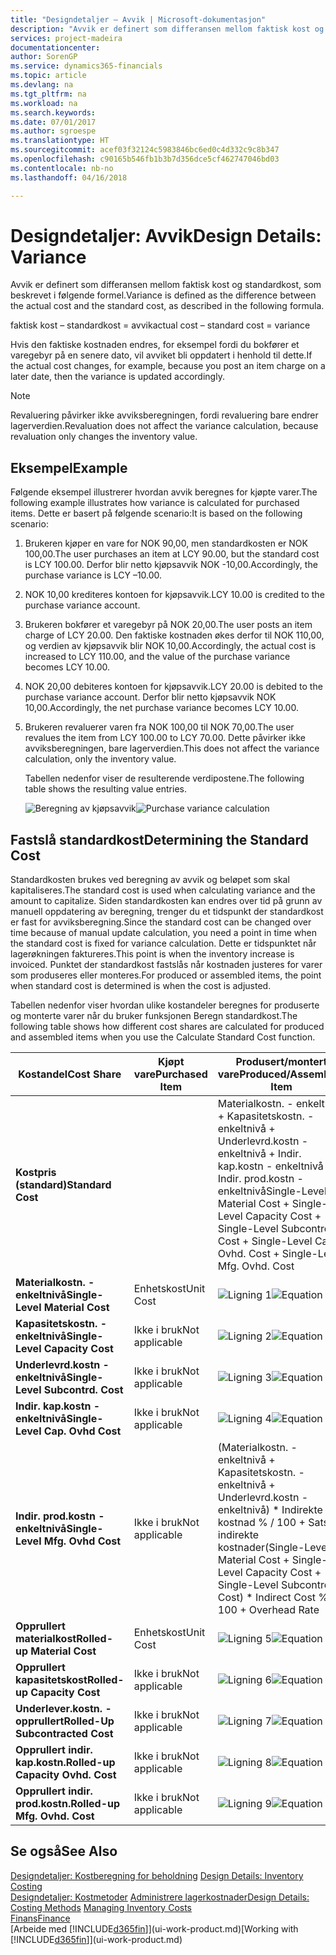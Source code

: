 ```yaml
---
title: "Designdetaljer – Avvik | Microsoft-dokumentasjon"
description: "Avvik er definert som differansen mellom faktisk kost og standardkost, som beskrevet i følgende formel."
services: project-madeira
documentationcenter: 
author: SorenGP
ms.service: dynamics365-financials
ms.topic: article
ms.devlang: na
ms.tgt_pltfrm: na
ms.workload: na
ms.search.keywords: 
ms.date: 07/01/2017
ms.author: sgroespe
ms.translationtype: HT
ms.sourcegitcommit: acef03f32124c5983846bc6ed0c4d332c9c8b347
ms.openlocfilehash: c90165b546fb1b3b7d356dce5cf462747046bd03
ms.contentlocale: nb-no
ms.lasthandoff: 04/16/2018

---
```

# <a name="design-details-variance"></a><span data-ttu-id="e1db5-103">Designdetaljer: Avvik</span><span class="sxs-lookup"><span data-stu-id="e1db5-103">Design Details: Variance</span></span>
<span data-ttu-id="e1db5-104">Avvik er definert som differansen mellom faktisk kost og standardkost, som beskrevet i følgende formel.</span><span class="sxs-lookup"><span data-stu-id="e1db5-104">Variance is defined as the difference between the actual cost and the standard cost, as described in the following formula.</span></span>  

 <span data-ttu-id="e1db5-105">faktisk kost – standardkost = avvik</span><span class="sxs-lookup"><span data-stu-id="e1db5-105">actual cost – standard cost = variance</span></span>  

 <span data-ttu-id="e1db5-106">Hvis den faktiske kostnaden endres, for eksempel fordi du bokfører et varegebyr på en senere dato, vil avviket bli oppdatert i henhold til dette.</span><span class="sxs-lookup"><span data-stu-id="e1db5-106">If the actual cost changes, for example, because you post an item charge on a later date, then the variance is updated accordingly.</span></span>  

> [!NOTE]  
>  <span data-ttu-id="e1db5-107">Revaluering påvirker ikke avviksberegningen, fordi revaluering bare endrer lagerverdien.</span><span class="sxs-lookup"><span data-stu-id="e1db5-107">Revaluation does not affect the variance calculation, because revaluation only changes the inventory value.</span></span>  

## <a name="example"></a><span data-ttu-id="e1db5-108">Eksempel</span><span class="sxs-lookup"><span data-stu-id="e1db5-108">Example</span></span>  
 <span data-ttu-id="e1db5-109">Følgende eksempel illustrerer hvordan avvik beregnes for kjøpte varer.</span><span class="sxs-lookup"><span data-stu-id="e1db5-109">The following example illustrates how variance is calculated for purchased items.</span></span> <span data-ttu-id="e1db5-110">Dette er basert på følgende scenario:</span><span class="sxs-lookup"><span data-stu-id="e1db5-110">It is based on the following scenario:</span></span>  

1. <span data-ttu-id="e1db5-111">Brukeren kjøper en vare for NOK 90,00, men standardkosten er NOK 100,00.</span><span class="sxs-lookup"><span data-stu-id="e1db5-111">The user purchases an item at LCY 90.00, but the standard cost is LCY 100.00.</span></span> <span data-ttu-id="e1db5-112">Derfor blir netto kjøpsavvik NOK -10,00.</span><span class="sxs-lookup"><span data-stu-id="e1db5-112">Accordingly, the purchase variance is LCY –10.00.</span></span>  
2. <span data-ttu-id="e1db5-113">NOK 10,00 krediteres kontoen for kjøpsavvik.</span><span class="sxs-lookup"><span data-stu-id="e1db5-113">LCY 10.00 is credited to the purchase variance account.</span></span>  
3. <span data-ttu-id="e1db5-114">Brukeren bokfører et varegebyr på NOK 20,00.</span><span class="sxs-lookup"><span data-stu-id="e1db5-114">The user posts an item charge of LCY 20.00.</span></span> <span data-ttu-id="e1db5-115">Den faktiske kostnaden økes derfor til NOK 110,00, og verdien av kjøpsavvik blir NOK 10,00.</span><span class="sxs-lookup"><span data-stu-id="e1db5-115">Accordingly, the actual cost is increased to LCY 110.00, and the value of the purchase variance becomes LCY 10.00.</span></span>  
4. <span data-ttu-id="e1db5-116">NOK 20,00 debiteres kontoen for kjøpsavvik.</span><span class="sxs-lookup"><span data-stu-id="e1db5-116">LCY 20.00 is debited to the purchase variance account.</span></span> <span data-ttu-id="e1db5-117">Derfor blir netto kjøpsavvik NOK 10,00.</span><span class="sxs-lookup"><span data-stu-id="e1db5-117">Accordingly, the net purchase variance becomes LCY 10.00.</span></span>  
5. <span data-ttu-id="e1db5-118">Brukeren revaluerer varen fra NOK 100,00 til NOK 70,00.</span><span class="sxs-lookup"><span data-stu-id="e1db5-118">The user revalues the item from LCY 100.00 to LCY 70.00.</span></span> <span data-ttu-id="e1db5-119">Dette påvirker ikke avviksberegningen, bare lagerverdien.</span><span class="sxs-lookup"><span data-stu-id="e1db5-119">This does not affect the variance calculation, only the inventory value.</span></span>  

   <span data-ttu-id="e1db5-120">Tabellen nedenfor viser de resulterende verdipostene.</span><span class="sxs-lookup"><span data-stu-id="e1db5-120">The following table shows the resulting value entries.</span></span>  

   <span data-ttu-id="e1db5-121">![Beregning av kjøpsavvik](media/design_details_inventory_costing_11_purchase_variance.png "design_details_inventory_costing_11_purchase_variance")</span><span class="sxs-lookup"><span data-stu-id="e1db5-121">![Purchase variance calculation](media/design_details_inventory_costing_11_purchase_variance.png "design_details_inventory_costing_11_purchase_variance")</span></span>  

## <a name="determining-the-standard-cost"></a><span data-ttu-id="e1db5-122">Fastslå standardkost</span><span class="sxs-lookup"><span data-stu-id="e1db5-122">Determining the Standard Cost</span></span>  
 <span data-ttu-id="e1db5-123">Standardkosten brukes ved beregning av avvik og beløpet som skal kapitaliseres.</span><span class="sxs-lookup"><span data-stu-id="e1db5-123">The standard cost is used when calculating variance and the amount to capitalize.</span></span> <span data-ttu-id="e1db5-124">Siden standardkosten kan endres over tid på grunn av manuell oppdatering av beregning, trenger du et tidspunkt der standardkost er fast for avviksberegning.</span><span class="sxs-lookup"><span data-stu-id="e1db5-124">Since the standard cost can be changed over time because of manual update calculation, you need a point in time when the standard cost is fixed for variance calculation.</span></span> <span data-ttu-id="e1db5-125">Dette er tidspunktet når lagerøkningen faktureres.</span><span class="sxs-lookup"><span data-stu-id="e1db5-125">This point is when the inventory increase is invoiced.</span></span> <span data-ttu-id="e1db5-126">Punktet der standardkost fastslås når kostnaden justeres for varer som produseres eller monteres.</span><span class="sxs-lookup"><span data-stu-id="e1db5-126">For produced or assembled items, the point when standard cost is determined is when the cost is adjusted.</span></span>  

 <span data-ttu-id="e1db5-127">Tabellen nedenfor viser hvordan ulike kostandeler beregnes for produserte og monterte varer når du bruker funksjonen Beregn standardkost.</span><span class="sxs-lookup"><span data-stu-id="e1db5-127">The following table shows how different cost shares are calculated for produced and assembled items when you use the Calculate Standard Cost function.</span></span>  

|<span data-ttu-id="e1db5-128">Kostandel</span><span class="sxs-lookup"><span data-stu-id="e1db5-128">Cost Share</span></span>|<span data-ttu-id="e1db5-129">Kjøpt vare</span><span class="sxs-lookup"><span data-stu-id="e1db5-129">Purchased Item</span></span>|<span data-ttu-id="e1db5-130">Produsert/montert vare</span><span class="sxs-lookup"><span data-stu-id="e1db5-130">Produced/Assembled Item</span></span>|  
|----------------|--------------------|------------------------------|  
|<span data-ttu-id="e1db5-131">**Kostpris (standard)**</span><span class="sxs-lookup"><span data-stu-id="e1db5-131">**Standard Cost**</span></span>||<span data-ttu-id="e1db5-132">Materialkostn. - enkeltnivå + Kapasitetskostn. - enkeltnivå + Underlevrd.kostn - enkeltnivå + Indir. kap.kostn - enkeltnivå + Indir. prod.kostn - enkeltnivå</span><span class="sxs-lookup"><span data-stu-id="e1db5-132">Single-Level Material Cost + Single-Level Capacity Cost + Single-Level Subcontrd. Cost + Single-Level Cap. Ovhd. Cost + Single-Level Mfg. Ovhd. Cost</span></span>|  
|<span data-ttu-id="e1db5-133">**Materialkostn. - enkeltnivå**</span><span class="sxs-lookup"><span data-stu-id="e1db5-133">**Single-Level Material Cost**</span></span>|<span data-ttu-id="e1db5-134">Enhetskost</span><span class="sxs-lookup"><span data-stu-id="e1db5-134">Unit Cost</span></span>|<span data-ttu-id="e1db5-135">![Ligning 1](media/design_details_inventory_costing_11_equation_1.png "design_details_inventory_costing_11_equation_1")</span><span class="sxs-lookup"><span data-stu-id="e1db5-135">![Equation 1](media/design_details_inventory_costing_11_equation_1.png "design_details_inventory_costing_11_equation_1")</span></span>|  
|<span data-ttu-id="e1db5-136">**Kapasitetskostn. - enkeltnivå**</span><span class="sxs-lookup"><span data-stu-id="e1db5-136">**Single-Level Capacity Cost**</span></span>|<span data-ttu-id="e1db5-137">Ikke i bruk</span><span class="sxs-lookup"><span data-stu-id="e1db5-137">Not applicable</span></span>|<span data-ttu-id="e1db5-138">![Ligning 2](media/design_details_inventory_costing_11_equation_2.png "design_details_inventory_costing_11_equation_2")</span><span class="sxs-lookup"><span data-stu-id="e1db5-138">![Equation 2](media/design_details_inventory_costing_11_equation_2.png "design_details_inventory_costing_11_equation_2")</span></span>|  
|<span data-ttu-id="e1db5-139">**Underlevrd.kostn - enkeltnivå**</span><span class="sxs-lookup"><span data-stu-id="e1db5-139">**Single-Level Subcontrd. Cost**</span></span>|<span data-ttu-id="e1db5-140">Ikke i bruk</span><span class="sxs-lookup"><span data-stu-id="e1db5-140">Not applicable</span></span>|<span data-ttu-id="e1db5-141">![Ligning 3](media/design_details_inventory_costing_11_equation_3.png "design_details_inventory_costing_11_equation_3")</span><span class="sxs-lookup"><span data-stu-id="e1db5-141">![Equation 3](media/design_details_inventory_costing_11_equation_3.png "design_details_inventory_costing_11_equation_3")</span></span>|  
|<span data-ttu-id="e1db5-142">**Indir. kap.kostn - enkeltnivå**</span><span class="sxs-lookup"><span data-stu-id="e1db5-142">**Single-Level Cap. Ovhd Cost**</span></span>|<span data-ttu-id="e1db5-143">Ikke i bruk</span><span class="sxs-lookup"><span data-stu-id="e1db5-143">Not applicable</span></span>|<span data-ttu-id="e1db5-144">![Ligning 4](media/design_details_inventory_costing_11_equation_4.png "design_details_inventory_costing_11_equation_4")</span><span class="sxs-lookup"><span data-stu-id="e1db5-144">![Equation 4](media/design_details_inventory_costing_11_equation_4.png "design_details_inventory_costing_11_equation_4")</span></span>|  
|<span data-ttu-id="e1db5-145">**Indir. prod.kostn - enkeltnivå**</span><span class="sxs-lookup"><span data-stu-id="e1db5-145">**Single-Level Mfg. Ovhd Cost**</span></span>|<span data-ttu-id="e1db5-146">Ikke i bruk</span><span class="sxs-lookup"><span data-stu-id="e1db5-146">Not applicable</span></span>|<span data-ttu-id="e1db5-147">(Materialkostn. - enkeltnivå + Kapasitetskostn. - enkeltnivå + Underlevrd.kostn - enkeltnivå) \* Indirekte kostnad % / 100 + Sats for indirekte kostnader</span><span class="sxs-lookup"><span data-stu-id="e1db5-147">(Single-Level Material Cost + Single-Level Capacity Cost + Single-Level Subcontrd. Cost) \* Indirect Cost % / 100 + Overhead Rate</span></span>|  
|<span data-ttu-id="e1db5-148">**Opprullert materialkost**</span><span class="sxs-lookup"><span data-stu-id="e1db5-148">**Rolled-up Material Cost**</span></span>|<span data-ttu-id="e1db5-149">Enhetskost</span><span class="sxs-lookup"><span data-stu-id="e1db5-149">Unit Cost</span></span>|<span data-ttu-id="e1db5-150">![Ligning 5](media/design_details_inventory_costing_11_equation_5.png "design_details_inventory_costing_11_equation_5")</span><span class="sxs-lookup"><span data-stu-id="e1db5-150">![Equation 5](media/design_details_inventory_costing_11_equation_5.png "design_details_inventory_costing_11_equation_5")</span></span>|  
|<span data-ttu-id="e1db5-151">**Opprullert kapasitetskost**</span><span class="sxs-lookup"><span data-stu-id="e1db5-151">**Rolled-up Capacity Cost**</span></span>|<span data-ttu-id="e1db5-152">Ikke i bruk</span><span class="sxs-lookup"><span data-stu-id="e1db5-152">Not applicable</span></span>|<span data-ttu-id="e1db5-153">![Ligning 6](media/design_details_inventory_costing_11_equation_6.png "design_details_inventory_costing_11_equation_6")</span><span class="sxs-lookup"><span data-stu-id="e1db5-153">![Equation 6](media/design_details_inventory_costing_11_equation_6.png "design_details_inventory_costing_11_equation_6")</span></span>|  
|<span data-ttu-id="e1db5-154">**Underlever.kostn. - opprullert**</span><span class="sxs-lookup"><span data-stu-id="e1db5-154">**Rolled-Up Subcontracted Cost**</span></span>|<span data-ttu-id="e1db5-155">Ikke i bruk</span><span class="sxs-lookup"><span data-stu-id="e1db5-155">Not applicable</span></span>|<span data-ttu-id="e1db5-156">![Ligning 7](media/design_details_inventory_costing_11_equation_7.png "design_details_inventory_costing_11_equation_7")</span><span class="sxs-lookup"><span data-stu-id="e1db5-156">![Equation 7](media/design_details_inventory_costing_11_equation_7.png "design_details_inventory_costing_11_equation_7")</span></span>|  
|<span data-ttu-id="e1db5-157">**Opprullert indir. kap.kostn.**</span><span class="sxs-lookup"><span data-stu-id="e1db5-157">**Rolled-up Capacity Ovhd. Cost**</span></span>|<span data-ttu-id="e1db5-158">Ikke i bruk</span><span class="sxs-lookup"><span data-stu-id="e1db5-158">Not applicable</span></span>|<span data-ttu-id="e1db5-159">![Ligning 8](media/design_details_inventory_costing_11_equation_8.png "design_details_inventory_costing_11_equation_8")</span><span class="sxs-lookup"><span data-stu-id="e1db5-159">![Equation 8](media/design_details_inventory_costing_11_equation_8.png "design_details_inventory_costing_11_equation_8")</span></span>|  
|<span data-ttu-id="e1db5-160">**Opprullert indir. prod.kostn.**</span><span class="sxs-lookup"><span data-stu-id="e1db5-160">**Rolled-up Mfg. Ovhd. Cost**</span></span>|<span data-ttu-id="e1db5-161">Ikke i bruk</span><span class="sxs-lookup"><span data-stu-id="e1db5-161">Not applicable</span></span>|<span data-ttu-id="e1db5-162">![Ligning 9](media/design_details_inventory_costing_11_equation_9.png "design_details_inventory_costing_11_equation_9")</span><span class="sxs-lookup"><span data-stu-id="e1db5-162">![Equation 9](media/design_details_inventory_costing_11_equation_9.png "design_details_inventory_costing_11_equation_9")</span></span>|  

## <a name="see-also"></a><span data-ttu-id="e1db5-163">Se også</span><span class="sxs-lookup"><span data-stu-id="e1db5-163">See Also</span></span>  
 <span data-ttu-id="e1db5-164">[Designdetaljer: Kostberegning for beholdning](design-details-inventory-costing.md) </span><span class="sxs-lookup"><span data-stu-id="e1db5-164">[Design Details: Inventory Costing](design-details-inventory-costing.md) </span></span>  
 <span data-ttu-id="e1db5-165">[Designdetaljer: Kostmetoder](design-details-costing-methods.md) [Administrere lagerkostnader](finance-manage-inventory-costs.md)</span><span class="sxs-lookup"><span data-stu-id="e1db5-165">[Design Details: Costing Methods](design-details-costing-methods.md) [Managing Inventory Costs](finance-manage-inventory-costs.md)</span></span>  
 [<span data-ttu-id="e1db5-166">Finans</span><span class="sxs-lookup"><span data-stu-id="e1db5-166">Finance</span></span>](finance.md)  
 <span data-ttu-id="e1db5-167">[Arbeide med [!INCLUDE[d365fin](includes/d365fin_md.md)]](ui-work-product.md)</span><span class="sxs-lookup"><span data-stu-id="e1db5-167">[Working with [!INCLUDE[d365fin](includes/d365fin_md.md)]](ui-work-product.md)</span></span>

